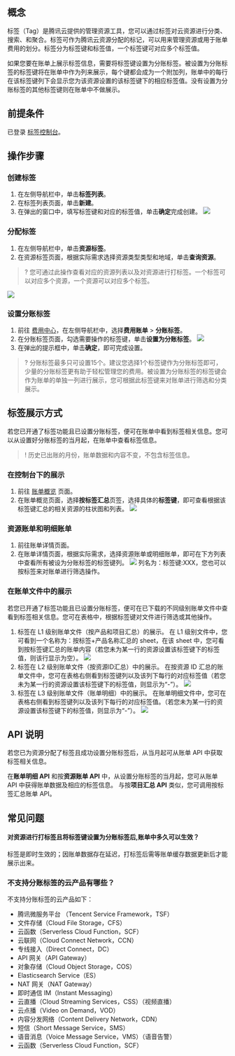 ## 概念 
标签（Tag）是腾讯云提供的管理资源工具，您可以通过标签对云资源进行分类、搜索、和聚合。标签可作为腾讯云资源分配的标记，可以用来管理资源或用于账单费用的划分。标签分为标签键和标签值，一个标签键可对应多个标签值。

如果您要在账单上展示标签信息，需要将标签键设置为分账标签。被设置为分账标签的标签键将在账单中作为列来展示，每个键都会成为一个附加列，账单中的每行在该标签键列下会显示您为该资源设置的该标签键下的相应标签值。没有设置为分账标签的其他标签键则在账单中不做展示。


## 前提条件

已登录 [标签控制台](https://console.cloud.tencent.com/tag/resources)。

## 操作步骤 

### 创建标签

1. 在左侧导航栏中，单击**标签列表**。
2. 在标签列表页面，单击**新建**。
3. 在弹出的窗口中，填写标签键和对应的标签值，单击**确定**完成创建。
![](https://main.qcloudimg.com/raw/566a7c3f75eeafa6ac30b70f1ac56ac7.png)

### 分配标签

1. 在左侧导航栏中，单击**资源标签**。
2. 在资源标签页面，根据实际需求选择资源类型类型和地域，单击**查询资源**。 
>? 您可通过此操作查看对应的资源列表以及对资源进行打标签。一个标签可以对应多个资源，一个资源可以对应多个标签。
>
![](https://main.qcloudimg.com/raw/b9f302668ddab490dde469b3c3147b00.png)

### 设置分账标签

1. 前往 [费用中心](https://console.cloud.tencent.com/expense/overview)，在左侧导航栏中，选择**费用账单** > **分账标签**。
2. 在分账标签页面，勾选需要操作的标签键，单击**设置为分账标签**。
![](https://main.qcloudimg.com/raw/3c9a9c9dd20391df68c4cb3d605470be.png)
3. 在弹出的提示框中，单击**确定**，即可完成设置。
>? 分账标签最多只可设置15个。建议您选择1个标签键作为分账标签即可，少量的分账标签更有助于轻松管理您的费用。被设置为分账标签的标签键会作为账单的单独一列进行展示，您可根据此标签键来对账单进行筛选和分类展示。
>

## 标签展示方式 
若您已开通了标签功能且已设置分账标签，便可在账单中看到标签相关信息。您可以从设置好分账标签的当月起，在账单中查看标签信息。
>! 历史已出账的月份，账单数据和内容不变，不包含标签信息。
>

### 在控制台下的展示

1. 前往 [账单概览](https://console.cloud.tencent.com/expense/bill/overview) 页面。
2. 在账单概览页面，选择**按标签汇总**页签，选择具体的**标签键**，即可查看根据该标签键汇总的相关资源的柱状图和列表。
![](https://main.qcloudimg.com/raw/f010ef573d9ad107ef69024b4fc022f4.png)

### 资源账单和明细账单

1. 前往账单详情页面。
2. 在账单详情页面，根据实际需求，选择资源账单或明细账单，即可在下方列表中查看所有被设为分账标签的标签键列。
![](https://main.qcloudimg.com/raw/51ebe965f935974c88e97b9c3a6ca029.png)
列名为：标签键:XXX，您也可以按标签来对账单进行筛选操作。

### 在账单文件中的展示

若您已开通了标签功能且已设置分账标签，便可在已下载的不同级别账单文件中查看到标签相关信息。您可在表格中，根据标签键对文件进行筛选或其他操作。
1. 标签在 L1 级别账单文件（按产品和项目汇总）的展示。
在 L1 级别文件中，您可看到一个名称为：按标签+产品名称汇总的 sheet，在该 sheet 中，您可看到按标签键汇总的账单内容（若您未为某一行的资源设置该标签键下的标签值，则该行显示为空）。
![](https://main.qcloudimg.com/raw/f6f63da357d221ad6328436039ed3381.png)
2. 标签在 L2 级别账单文件（按资源ID汇总）中的展示。
在按资源 ID 汇总的账单文件中，您可在表格右侧看到标签键列以及该列下每行的对应标签值（若您未为某一行的资源设置该标签键下的标签值，则显示为“-”）。
![](https://main.qcloudimg.com/raw/b6f6df941c4822b1cf387d382543e804.png)
3. 标签在 L3 级别账单文件（账单明细）中的展示。
在账单明细文件中，您可在表格右侧看到标签键列以及该列下每行的对应标签值。（若您未为某一行的资源设置该标签键下的标签值，则显示为“-”）。
![](https://main.qcloudimg.com/raw/496dfb8a488382cb43f87349b36dd51a.png)

## API 说明

若您已为资源分配了标签且成功设置分账标签后，从当月起可从账单 API 中获取标签相关信息。

在**账单明细 API** 和按**资源账单 API** 中，从设置分账标签的当月起，您可从账单 API 中获得账单数据及相应的标签信息。
与按**项目汇总 API** 类似，您可调用按标签汇总账单 API。

## 常见问题

#### 对资源进行打标签且将标签键设置为分账标签后,账单中多久可以生效？

标签是即时生效的；因账单数据存在延迟，打标签后需等账单缓存数据更新后才能展示出来。

### 不支持分账标签的云产品有哪些？

不支持分账标签的云产品如下：
- 腾讯微服务平台 （Tencent Service Framework，TSF）
- 文件存储（Cloud File Storage，CFS）
- 云函数（Serverless Cloud Function，SCF）
- 云联网（Cloud Connect Network，CCN）
- 专线接入（Direct Connect，DC）
- API 网关（API Gateway）
- 对象存储（Cloud Object Storage，COS）
- Elasticsearch Service（ES）
- NAT 网关（NAT Gateway）
- 即时通信 IM（Instant Messaging）
- 云直播（Cloud Streaming Services，CSS）（视频直播）
- 云点播（Video on Demand，VOD）
- 内容分发网络（Content Delivery Network，CDN）
- 短信（Short Message Service，SMS）
- 语音消息（Voice Message Service，VMS）（语音告警）
- 云函数（Serverless Cloud Function，SCF）
